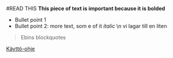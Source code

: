 #READ THIS
**This piece of text is important because it is bolded**
* Bullet point 1
* Bullet point 2: more text, som e of it *italic* \n
vi lagar till en liten 
>Ebins blockquotes


[Käyttö-ohje](https://github.com/kymcoscooters/viikko5/blob/master/dokumentointi/kaytto-ohje.md)
